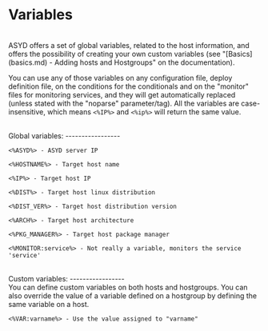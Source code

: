 Variables
=========
<br/>
ASYD offers a set of global variables, related to the host information, and offers
the possibility of creating your own custom variables (see "[Basics](basics.md) - Adding hosts and Hostgroups"
on the documentation).

You can use any of those variables on any configuration file, deploy definition file, on the
conditions for the conditionals and on the "monitor" files for monitoring services, and they
will get automatically replaced (unless stated with the "noparse" parameter/tag). All the
variables are case-insensitive, which means `<%IP%>` and `<%ip%>` will return the same value.

<br/>
Global variables:
-----------------
<br/>

    <%ASYD%> - ASYD server IP

    <%HOSTNAME%> - Target host name

    <%IP%> - Target host IP

    <%DIST%> - Target host linux distribution

    <%DIST_VER%> - Target host distribution version

    <%ARCH%> - Target host architecture

    <%PKG_MANAGER%> - Target host package manager

    <%MONITOR:service%> - Not really a variable, monitors the service 'service'

<br/>
Custom variables:
-----------------
<br/>
You can define custom variables on both hosts and hostgroups. You can also override the value
of a variable defined on a hostgroup by defining the same variable on a host.

    <%VAR:varname%> - Use the value assigned to "varname"
